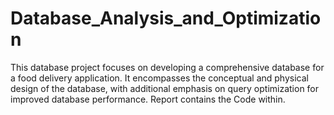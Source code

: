 # Database_Analysis_and_Optimization
This database project focuses on developing a comprehensive database for a food delivery application. It encompasses the conceptual and physical design of the database, with additional emphasis on query optimization for improved database performance. Report contains the Code within.
